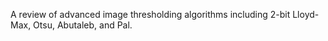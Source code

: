 A review of advanced image thresholding algorithms including 2-bit Lloyd-Max, Otsu, Abutaleb, and Pal.
